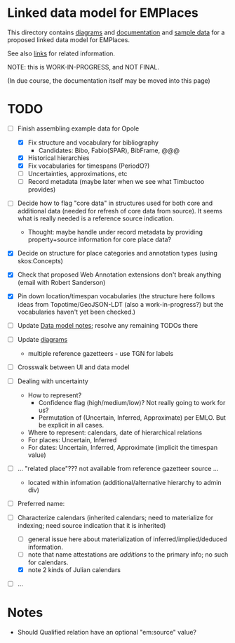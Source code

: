 # Linked data model for EMPlaces

This directory contains [diagrams](PDFs) and [documentation](20180405-EMPlaces-data-model-notes.md) and [sample data](20180410-opole-example-data.ttl) for a proposed linked data model for EMPlaces.

See also [links](Links.md) for related information.

NOTE: this is WORK-IN-PROGRESS, and NOT FINAL.

(In due course, the documentation itself may be moved into this page)

# TODO

- [ ] Finish assembling example data for Opole
    - [x] Fix structure and vocabulary for bibliography
        - Candidates: Bibo, Fabio(SPAR), BibFrame, @@@ 
    - [x] Historical hierarchies
    - [x] Fix vocabularies for timespans (PeriodO?)
    - [ ] Uncertainties, approximations, etc
    - [ ] Record metadata (maybe later when we see what Timbuctoo provides)
- [ ] Decide how to flag "core data" in structures used for both core and additional data (needed for refresh of core data from source).  It seems what is really needed is a reference source indication.
    - Thought: maybe handle under record metadata by providing property+source information for core place data?
- [x] Decide on structure for place categories and annotation types (using skos:Concepts)
- [x] Check that proposed Web Annotation extensions don't break anything (email with Robert Sanderson)
- [x] Pin down location/timespan vocabularies (the structure here follows ideas from Topotime/GeoJSON-LDT (also a work-in-progress?) but the vocabularies haven't yet been checked.)
- [ ] Update [Data model notes](./20180405-EMPlaces-data-model-notes.md); resolve any remaining TODOs there
- [ ] Update [diagrams](./PDFs/)
    -  multiple reference gazetteers - use TGN for labels
- [ ] Crosswalk between UI and data model
- [ ] Dealing with uncertainty
    - How to represent?  
       - Confidence flag (high/medium/low)? Not really going to work for us?
       - Permutation of (Uncertain, Inferred, Approximate) per EMLO.  But be explicit in all cases.
    - Where to represent: calendars, date of hierarchical relations
    - For places: Uncertain, Inferred
    - For dates: Uncertain, Inferred, Approximate (implicit the timespan value)
- [ ] ... "related place"??? not available from reference gazetteer source ...
    - located within infomation (additional/alternative hierarchy to admin div)
- [ ] Preferred name:
- [ ] Characterize calendars (inherited calendars; need to materialize for indexing; need source indication that it is inherited)
    - [ ] general issue here about materialization of inferred/implied/deduced information.
    - [ ] note that name attestations are *additions* to the primary info; no such for calendars.
    - [x] note 2 kinds of Julian calendars
- [ ] ...



# Notes

- Should Qualified relation have an optional "em:source" value?


